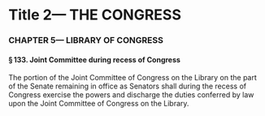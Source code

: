 
# Title 2— THE CONGRESS
### CHAPTER 5— LIBRARY OF CONGRESS
#### § 133. Joint Committee during recess of Congress

The portion of the Joint Committee of Congress on the Library on the part of the Senate remaining in office as Senators shall during the recess of Congress exercise the powers and discharge the duties conferred by law upon the Joint Committee of Congress on the Library.
